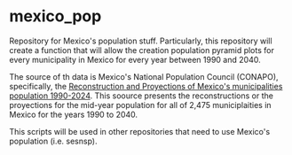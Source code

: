 # mexico_pop
Repository for Mexico's population stuff. Particularly, this repository will create a function that will allow the creation population pyramid plots for every municipality in Mexico for every year between 1990 and 2040.

The source of th data is Mexico's National Population Council (CONAPO), specifically, the [Reconstruction and Proyections of Mexico's municipalities population 1990-2024](https://www.gob.mx/conapo/documentos/reconstruccion-y-proyecciones-de-la-poblacion-de-los-municipios-de-mexico-1990-2040). This soource presents the reconstructions or the proyections for the mid-year population for all of 2,475 municiplaities in Mexico for the years 1990 to 2040.

This scripts will be used in other repositories that need to use Mexico's population (i.e. sesnsp).
